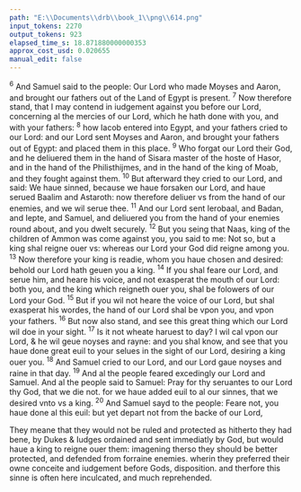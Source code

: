 ```yaml
---
path: "E:\\Documents\\drb\\book_1\\png\\614.png"
input_tokens: 2270
output_tokens: 923
elapsed_time_s: 18.871880000000353
approx_cost_usd: 0.020655
manual_edit: false
---
```

<sup>6</sup> And Samuel said to the people: Our Lord who made Moyses and Aaron, and brought our fathers out of the Land of Egypt is present. <sup>7</sup> Now therefore stand, that I may contend in iudgement against you before our Lord, concerning al the mercies of our Lord, which he hath done with you, and with your fathers: <sup>8</sup> how Iacob entered into Egypt, and your fathers cried to our Lord: and our Lord sent Moyses and Aaron, and brought your fathers out of Egypt: and placed them in this place. <sup>9</sup> Who forgat our Lord their God, and he deliuered them in the hand of Sisara master of the hoste of Hasor, and in the hand of the Philisthijmes, and in the hand of the king of Moab, and they fought against them. <sup>10</sup> But afterward they cried to our Lord, and said: We haue sinned, because we haue forsaken our Lord, and haue serued Baalim and Astaroth: now therefore deliuer vs from the hand of our enemies, and we wil serue thee. <sup>11</sup> And our Lord sent Ierobaal, and Badan, and Iepte, and Samuel, and deliuered you from the hand of your enemies round about, and you dwelt securely. <sup>12</sup> But you seing that Naas, king of the children of Ammon was come against you, you said to me: Not so, but a king shal reigne ouer vs: whereas our Lord your God did reigne among you. <sup>13</sup> Now therefore your king is readie, whom you haue chosen and desired: behold our Lord hath geuen you a king. <sup>14</sup> If you shal feare our Lord, and serue him, and heare his voice, and not exasperat the mouth of our Lord: both you, and the king which reigneth ouer you, shal be folowers of our Lord your God. <sup>15</sup> But if you wil not heare the voice of our Lord, but shal exasperat his wordes, the hand of our Lord shal be vpon you, and vpon your fathers. <sup>16</sup> But now also stand, and see this great thing which our Lord wil doe in your sight. <sup>17</sup> Is it not wheate haruest to day? I wil cal vpon our Lord, & he wil geue noyses and rayne: and you shal know, and see that you haue done great euil to your selues in the sight of our Lord, desiring a king ouer you. <sup>18</sup> And Samuel cried to our Lord, and our Lord gaue noyses and raine in that day. <sup>19</sup> And al the people feared excedingly our Lord and Samuel. And al the people said to Samuel: Pray for thy seruantes to our Lord thy God, that we die not. for we haue added euil to al our sinnes, that we desired vnto vs a king. <sup>20</sup> And Samuel sayd to the people: Feare not, you haue done al this euil: but yet depart not from the backe of our Lord,

<aside>They meane that they would not be ruled and protected as hitherto they had bene, by Dukes & Iudges ordained and sent immediatly by God, but would haue a king to reigne ouer them: imagening therso they should be better protected, and defended from forraine enemies. wherin they preferred their owne conceite and iudgement before Gods, disposition. and therfore this sinne is often here inculcated, and much reprehended.</aside>

[^1]: They feared God so much the more, because they feared also his seruant.

[^2]: For sinners so come be-
